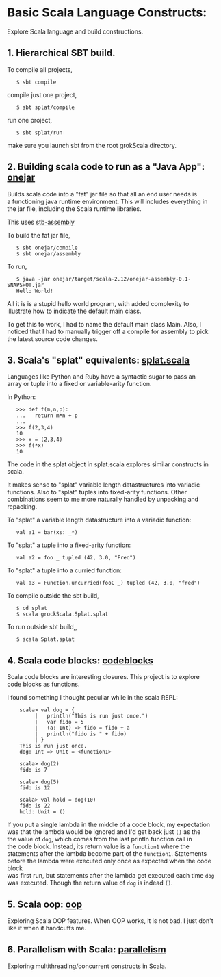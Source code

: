 # Basic Scala Language Constructs:

Explore Scala language and build constructions.<br>

## 1. Hierarchical SBT build.
To compile all projects,
```
   $ sbt compile
```
compile just one project,
```
   $ sbt splat/compile
```
run one project,
```
   $ sbt splat/run
```
make sure you launch sbt from the root grokScala directory.

## 2. Building scala code to run as a "Java App": [onejar](onejar/)
Builds scala code into a "fat" jar file so that all an end user needs is<br>
a functioning java runtime environment.  This will includes everything in<br>
the jar file, including the Scala runtime libraries.<br>

This uses [stb-assembly](https://github.com/sbt/sbt-assembly)<br>

To build the fat jar file, 
```
   $ sbt onejar/compile
   $ sbt onejar/assembly
```
To run,
```
   $ java -jar onejar/target/scala-2.12/onejar-assembly-0.1-SNAPSHOT.jar 
   Hello World!
```
All it is is a stupid hello world program, with added complexity to<br>
illustrate how to indicate the default main class.<br>

To get this to work, I had to name the default main class Main.  Also, I<br>
noticed that I had to manually trigger off a compile for assembly to pick<br>
the latest source code changes.

## 3. Scala's "splat" equivalents: [splat.scala](splat/splat.scala)
Languages like Python and Ruby have a syntactic sugar to pass an<br>
array or tuple into a fixed or variable-arity function.

In Python:
```
   >>> def f(m,n,p):
   ...   return m*n + p
   ...
   >>> f(2,3,4)
   10
   >>> x = (2,3,4)
   >>> f(*x)
   10
```
The code in the splat object in splat.scala explores
similar constructs in scala.

It makes sense to "splat" variable length datastructures into variadic<br>
functions.  Also to "splat" tuples into fixed-arity functions.  Other<br>
combinations seem to me more naturally handled by unpacking and repacking.

To "splat" a variable length datastructure into a variadic function:
```
   val a1 = bar(xs: _*)
```
To "splat" a tuple into a fixed-arity function:
```
   val a2 = foo _ tupled (42, 3.0, "Fred")
```
To "splat" a tuple into a curried function:
```
   val a3 = Function.uncurried(fooC _) tupled (42, 3.0, "fred")
```

To compile outside the sbt build, 
```
   $ cd splat
   $ scala grockScala.Splat.splat
```
To run outside sbt build,,
```
   $ scala Splat.splat  
```

## 4. Scala code blocks: [codeblocks](codeblocks/)
Scala code blocks are interesting closures.  This project is to explore<br>
code blocks as functions.

I found something I thought peculiar while in the scala REPL:<br>
```
    scala> val dog = {
         |   println("This is run just once.")
         |   var fido = 5
         |   (a: Int) => fido = fido + a
         |   println("fido is " + fido)
         | }
    This is run just once.
    dog: Int => Unit = <function1>
    
    scala> dog(2)
    fido is 7

    scala> dog(5)
    fido is 12

    scala> val hold = dog(10)
    fido is 22
    hold: Unit = ()
```
If you put a single lambda in the middle of a code block, my expectation<br>
was that the lambda would be ignored and I'd get back just `()` as the<br>
the value of `dog`, which comes from the last println function call in<br>
the code block.  Instead, its return value is a `function1` where the<br>
statements after the lambda become part of the `function1`.  Statements<br>
before the lambda were executed only once as expected when the code block<br>
was first run, but statements after the lambda get executed each time `dog`
was executed.  Though the  return value of `dog` is indead `()`.

## 5. Scala oop: [oop](oop/)
Exploring Scala OOP features.  When OOP works, it is not bad.  I just don't<br>
like it when it handcuffs me.

## 6. Parallelism with Scala: [parallelism](parallelism/)
Exploring multithreading/concurrent constructs in Scala.

